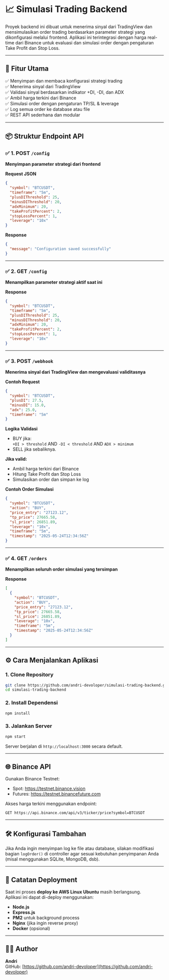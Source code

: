 
# 📈 Simulasi Trading Backend

Proyek backend ini dibuat untuk menerima sinyal dari TradingView dan mensimulasikan order trading berdasarkan parameter strategi yang dikonfigurasi melalui frontend. Aplikasi ini terintegrasi dengan harga real-time dari Binance untuk evaluasi dan simulasi order dengan pengaturan Take Profit dan Stop Loss.

---

## 🚀 Fitur Utama

✅ Menyimpan dan membaca konfigurasi strategi trading  
✅ Menerima sinyal dari TradingView  
✅ Validasi sinyal berdasarkan indikator +DI, -DI, dan ADX  
✅ Ambil harga terkini dari Binance  
✅ Simulasi order dengan pengaturan TP/SL & leverage  
✅ Log semua order ke database atau file  
✅ REST API sederhana dan modular  

---

## 📦 Struktur Endpoint API

### ✅ 1. POST `/config`
**Menyimpan parameter strategi dari frontend**

**Request JSON**
```json
{
  "symbol": "BTCUSDT",
  "timeframe": "5m",
  "plusDIThreshold": 25,
  "minusDIThreshold": 20,
  "adxMinimum": 20,
  "takeProfitPercent": 2,
  "stopLossPercent": 1,
  "leverage": "10x"
}
```

**Response**
```json
{
  "message": "Configuration saved successfully"
}
```

---

### ✅ 2. GET `/config`
**Menampilkan parameter strategi aktif saat ini**

**Response**
```json
{
  "symbol": "BTCUSDT",
  "timeframe": "5m",
  "plusDIThreshold": 25,
  "minusDIThreshold": 20,
  "adxMinimum": 20,
  "takeProfitPercent": 2,
  "stopLossPercent": 1,
  "leverage": "10x"
}
```

---

### ✅ 3. POST `/webhook`
**Menerima sinyal dari TradingView dan mengevaluasi validitasnya**

**Contoh Request**
```json
{
  "symbol": "BTCUSDT",
  "plusDI": 27.5,
  "minusDI": 15.0,
  "adx": 25.0,
  "timeframe": "5m"
}
```

**Logika Validasi**
- BUY jika:  
  `+DI > threshold` AND `-DI < threshold` AND `ADX > minimum`
- SELL jika sebaliknya.

**Jika valid:**
- Ambil harga terkini dari Binance
- Hitung Take Profit dan Stop Loss
- Simulasikan order dan simpan ke log

**Contoh Order Simulasi**
```json
{
  "symbol": "BTCUSDT",
  "action": "BUY",
  "price_entry": "27123.12",
  "tp_price": 27665.58,
  "sl_price": 26851.89,
  "leverage": "10x",
  "timeframe": "5m",
  "timestamp": "2025-05-24T12:34:56Z"
}
```

---

### ✅ 4. GET `/orders`
**Menampilkan seluruh order simulasi yang tersimpan**

**Response**
```json
[
  {
    "symbol": "BTCUSDT",
    "action": "BUY",
    "price_entry": "27123.12",
    "tp_price": 27665.58,
    "sl_price": 26851.89,
    "leverage": "10x",
    "timeframe": "5m",
    "timestamp": "2025-05-24T12:34:56Z"
  }
]
```

---

## ⚙️ Cara Menjalankan Aplikasi

### 1. Clone Repository
```bash
git clone https://github.com/andri-devoloper/simulasi-trading-backend.git
cd simulasi-trading-backend
```

### 2. Install Dependensi
```bash
npm install
```

### 3. Jalankan Server
```bash
npm start
```

Server berjalan di `http://localhost:3000` secara default.

---

## 🌐 Binance API

Gunakan Binance Testnet:
- Spot: https://testnet.binance.vision  
- Futures: https://testnet.binancefuture.com  

Akses harga terkini menggunakan endpoint:
```
GET https://api.binance.com/api/v3/ticker/price?symbol=BTCUSDT
```

---

## 🛠 Konfigurasi Tambahan

Jika Anda ingin menyimpan log ke file atau database, silakan modifikasi bagian `logOrder()` di controller agar sesuai kebutuhan penyimpanan Anda (misal menggunakan SQLite, MongoDB, dsb).

---

## 🚧 Catatan Deployment

Saat ini proses **deploy ke AWS Linux Ubuntu** masih berlangsung.  
Aplikasi ini dapat di-deploy menggunakan:

- **Node.js**
- **Express.js**
- **PM2** untuk background process
- **Nginx** (jika ingin reverse proxy)
- **Docker** (opsional)

---

## 👨‍💻 Author

**Andri**  
GitHub: [https://github.com/andri-devoloper](https://github.com/andri-devoloper)
